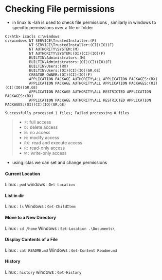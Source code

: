 

# **Checking File permissions** 

- in linux ls -lah is used to check file permissions , similarly in windows to specific permissions over a file or folder

```cmd-session
C:\htb> icacls c:\windows
c:\windows NT SERVICE\TrustedInstaller:(F)
           NT SERVICE\TrustedInstaller:(CI)(IO)(F)
           NT AUTHORITY\SYSTEM:(M)
           NT AUTHORITY\SYSTEM:(OI)(CI)(IO)(F)
           BUILTIN\Administrators:(M)
           BUILTIN\Administrators:(OI)(CI)(IO)(F)
           BUILTIN\Users:(RX)
           BUILTIN\Users:(OI)(CI)(IO)(GR,GE)
           CREATOR OWNER:(OI)(CI)(IO)(F)
           APPLICATION PACKAGE AUTHORITY\ALL APPLICATION PACKAGES:(RX)
           APPLICATION PACKAGE AUTHORITY\ALL APPLICATION PACKAGES:(OI)(CI)(IO)(GR,GE)
           APPLICATION PACKAGE AUTHORITY\ALL RESTRICTED APPLICATION PACKAGES:(RX)
           APPLICATION PACKAGE AUTHORITY\ALL RESTRICTED APPLICATION PACKAGES:(OI)(CI)(IO)(GR,GE)

Successfully processed 1 files; Failed processing 0 files
```

>- `F` : full access
>- `D` :  delete access
>- `N` :  no access
>- `M` :  modify access
>- `RX` :  read and execute access
>- `R` :  read-only access
>- `W` :  write-only access


- using iclas we can set and change permissions




#### Current Location

Linux : `pwd`
windows : `Get-Location`

#### List in dir

Linux : `ls`
Windows : `Get-ChildItem `

#### Move to a New Directory

Linux : `cd /home`
Windows : `Set-Location .\Documents\`

#### Display Contents of a File

Linux  : `cat README.md`
Windows : `Get-Content Readme.md  `

#### History

Linux : `history`
windows : `Get-History`



